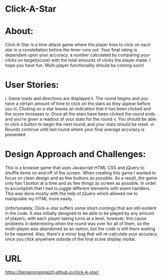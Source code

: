 Click-A-Star
==============

About:
==============
Click-A-Star is a time attack game where the player tries to click on each star in a constellation before the timer runs out. Your final rating is dependant upon your accuracy, a number calculated by comparing your clicks on target(score) with the total amounts of clicks the player made. I hope you have fun. Multi-player functionality should be coming soon!

User Stories:
==============
i. Game loads and directions are displayed
ii. The round begins and you have a certain amount of time to click on the stars as they appear before you
iii. Clicking on a star leaves an indication that it has been clicked and the score increases
iv. Once all the stars have been clicked the round ends and you're given a readout of your stats for the round
v. You should be able to click a button to begin the next round, and your stats should be reset.
vi. Rounds continue until last round where your final average accuracy is presented

Design Approach and Challenges:
==============
This is a browser game that uses Javascript HTML CSS and jQuery to shuffle items on and off of the screen. When creating this game I wanted to focus on clean design and as few buttons as possible. As a result, the game only has 1 button at a time and as few things as screen as possible. In order to accomplish that I had to juggle different elements with event handlers. This was done mostly with the help of jQuery which allowed me to manipulate my HTML more easily. 

Unfortunately, Click-a-star suffers some short-comings that are still evident in the code. It was initially designed to be able to be played by any amount of players, with each player taking turns at a level, however, this cause problems in determining when the round was over for all of them, so the multi-player was abandoned as an option, but the code is still there waiting to be repaired. Also, there's a minor bug that will re-calculate your accuracy once you click anywhere outside of the final score display modal. 

URL
=======
 https://benjamingomez0.github.io/click-A-star/